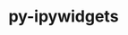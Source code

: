 ---
title: "py-ipywidgets"
layout: cache
categories: [package, v0.19]
meta: {"versions": ["8.0.2"], "compilers": ["gcc@=11.1.0", "gcc@=7.5.0", "oneapi@=2022.1.0"], "oss": ["ubuntu18.04", "ubuntu20.04"], "platforms": ["linux"], "targets": ["x86_64"], "stacks": ["data-vis-sdk", "e4s", "e4s-oneapi"], "num_specs": 3, "num_specs_by_stack": {"data-vis-sdk": 1, "e4s": 1, "e4s-oneapi": 1}}
spec_details: [{"hash": "u3czoblqqumpxtsbvfsx6hy55wly3icq", "compiler": "gcc@=7.5.0", "versions": ["8.0.2"], "os": "ubuntu18.04", "platform": "linux", "target": "x86_64", "variants": ["build_system=python_pip"], "stacks": ["data-vis-sdk"], "size": "-", "tarball": "https://binaries.spack.io/releases/v0.19/build_cache/linux-ubuntu18.04-x86_64/gcc-7.5.0/py-ipywidgets-8.0.2/linux-ubuntu18.04-x86_64-gcc-7.5.0-py-ipywidgets-8.0.2-u3czoblqqumpxtsbvfsx6hy55wly3icq.spack"}, {"hash": "737rzzxpy6c55g4xiygtztr3gqeeehxb", "compiler": "gcc@=11.1.0", "versions": ["8.0.2"], "os": "ubuntu20.04", "platform": "linux", "target": "x86_64", "variants": ["build_system=python_pip"], "stacks": ["e4s"], "size": "-", "tarball": "https://binaries.spack.io/releases/v0.19/build_cache/linux-ubuntu20.04-x86_64/gcc-11.1.0/py-ipywidgets-8.0.2/linux-ubuntu20.04-x86_64-gcc-11.1.0-py-ipywidgets-8.0.2-737rzzxpy6c55g4xiygtztr3gqeeehxb.spack"}, {"hash": "pk7bwtl63hxcp5bdm2l547etvwkxmqry", "compiler": "oneapi@=2022.1.0", "versions": ["8.0.2"], "os": "ubuntu20.04", "platform": "linux", "target": "x86_64", "variants": ["build_system=python_pip"], "stacks": ["e4s-oneapi"], "size": "-", "tarball": "https://binaries.spack.io/releases/v0.19/build_cache/linux-ubuntu20.04-x86_64/oneapi-2022.1.0/py-ipywidgets-8.0.2/linux-ubuntu20.04-x86_64-oneapi-2022.1.0-py-ipywidgets-8.0.2-pk7bwtl63hxcp5bdm2l547etvwkxmqry.spack"}]
---